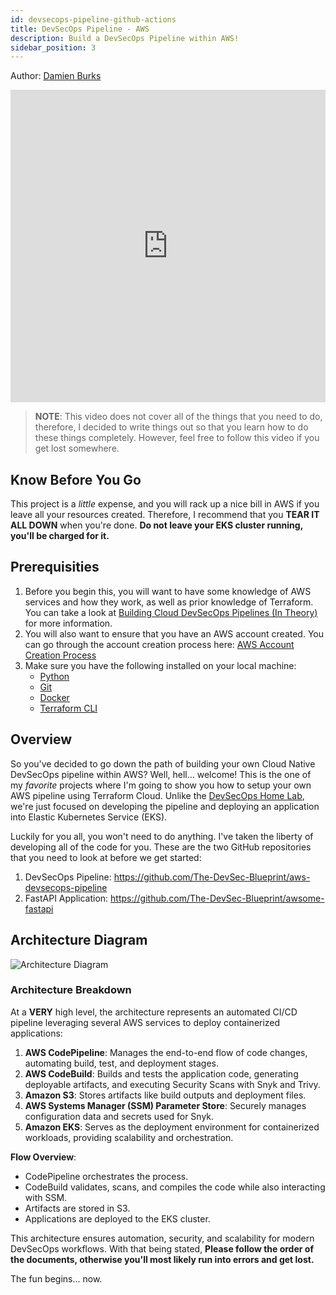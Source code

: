 ```yaml
---
id: devsecops-pipeline-github-actions
title: DevSecOps Pipeline - AWS
description: Build a DevSecOps Pipeline within AWS!
sidebar_position: 3
---
```


Author: [Damien Burks]

<iframe
  width="100%"
  height="500"
  src="https://www.youtube.com/embed/otleFroshZU?si=otleFroshZU"
  frameborder="0"
  allow="accelerometer; autoplay; encrypted-media; gyroscope; picture-in-picture"
  allowfullscreen
></iframe>

> **NOTE**: This video does not cover all of the things that you need to do, therefore, I decided to write things out so that you learn how to do these things completely. However, feel free to follow this video if you get lost somewhere.

## Know Before You Go

This project is a _little_ expense, and you will rack up a nice bill in AWS if you leave all your resources created. Therefore, I recommend that you **TEAR IT ALL DOWN** when you're done. **Do not leave your EKS cluster running, you'll be charged for it.**

## Prerequisities

1. Before you begin this, you will want to have some knowledge of AWS services and how they work, as well as prior knowledge of Terraform. You can take a look at [Building Cloud DevSecOps Pipelines (In Theory)](../../blueprint/implementing-cloud-devsecops.md#other-infrastructure-as-code-iac-languages) for more information.
1. You will also want to ensure that you have an AWS account created. You can go through the account creation process here: [AWS Account Creation Process](https://aws.amazon.com/resources/create-account/)
1. Make sure you have the following installed on your local machine:
   - [Python](https://www.python.org/downloads/)
   - [Git](https://git-scm.com/downloads)
   - [Docker](https://docs.docker.com/engine/install/)
   - [Terraform CLI](https://developer.hashicorp.com/terraform/install)

## Overview

So you've decided to go down the path of building your own Cloud Native DevSecOps pipeline within AWS? Well, hell... welcome! This is the one of my _favorite_ projects where I'm going to show you how to setup your own AWS pipeline using Terraform Cloud. Unlike the [DevSecOps Home Lab](../devsecops-home-lab/index.md), we're just focused on developing the pipeline and deploying an application into Elastic Kubernetes Service (EKS).

Luckily for you all, you won't need to do anything. I've taken the liberty of developing all of the code for you. These are the two GitHub repositories that you need to look at before we get started:

1. DevSecOps Pipeline: https://github.com/The-DevSec-Blueprint/aws-devsecops-pipeline
1. FastAPI Application: https://github.com/The-DevSec-Blueprint/awsome-fastapi

## Architecture Diagram

![Architecture Diagram](/img/projects/devsecops-pipeline-aws/architecture.drawio.svg)

### Architecture Breakdown

At a **VERY** high level, the architecture represents an automated CI/CD pipeline leveraging several AWS services to deploy containerized applications:

1. **AWS CodePipeline**: Manages the end-to-end flow of code changes, automating build, test, and deployment stages.
2. **AWS CodeBuild**: Builds and tests the application code, generating deployable artifacts, and executing Security Scans with Snyk and Trivy.
3. **Amazon S3**: Stores artifacts like build outputs and deployment files.
4. **AWS Systems Manager (SSM) Parameter Store**: Securely manages configuration data and secrets used for Snyk.
5. **Amazon EKS**: Serves as the deployment environment for containerized workloads, providing scalability and orchestration.

**Flow Overview**:

- CodePipeline orchestrates the process.
- CodeBuild validates, scans, and compiles the code while also interacting with SSM.
- Artifacts are stored in S3.
- Applications are deployed to the EKS cluster.

This architecture ensures automation, security, and scalability for modern DevSecOps workflows. With that being stated, **Please follow the order of the documents, otherwise you'll most likely run into errors and get lost.**

The fun begins... now.

[Damien Burks]: https://www.youtube.com/@damienjburks

